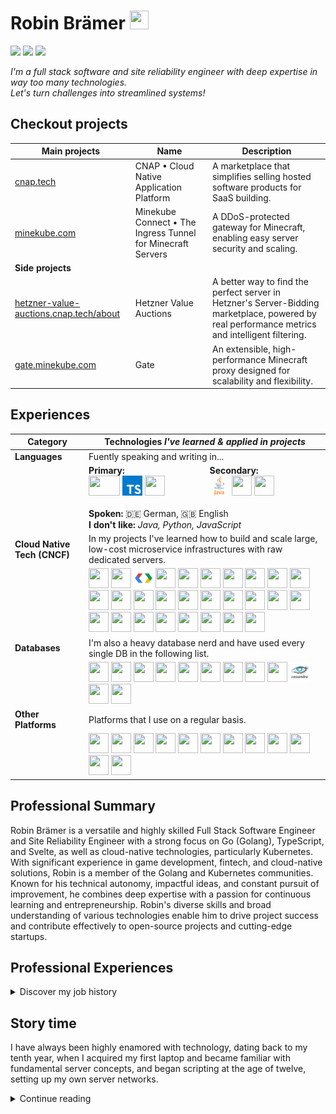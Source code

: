 # Robin Brämer <img src="https://raw.githubusercontent.com/MartinHeinz/MartinHeinz/master/wave.gif" width="30px" height="30px" />

![](https://img.shields.io/badge/-Gopher-informational?style=for-the-badge&logo=Go)
![](https://img.shields.io/badge/-Kubernetes-informational?style=for-the-badge&logo=kubernetes)
![](https://img.shields.io/badge/-FinTech-informational?style=for-the-badge&logo=Bitcoin)

_I'm a full stack software and site reliability engineer with deep expertise in way too many technologies. <br>Let's turn challenges into streamlined systems!_

## Checkout projects

| Main projects                                                                            | Name                                                        | Description                                                                                                                                     |
| ---------------------------------------------------------------------------------------- | ----------------------------------------------------------- | ----------------------------------------------------------------------------------------------------------------------------------------------- |
| [cnap.tech](https://cnap.tech)                                                           | CNAP • Cloud Native Application Platform                    | A marketplace that simplifies selling hosted software products for SaaS building.                                                               |
| [minekube.com](https://minekube.com)                                                     | Minekube Connect • The Ingress Tunnel for Minecraft Servers | A DDoS-protected gateway for Minecraft, enabling easy server security and scaling.                                                              |
| **Side projects**                                                                        |                                                             |
| [hetzner-value-auctions.cnap.tech/about](https://hetzner-value-auctions.cnap.tech/about) | Hetzner Value Auctions                                      | A better way to find the perfect server in Hetzner's Server-Bidding marketplace, powered by real performance metrics and intelligent filtering. |
| [gate.minekube.com](https://gate.minekube.com)                                           | Gate                                                        | An extensible, high-performance Minecraft proxy designed for scalability and flexibility.                                                       |

## Experiences

| Category                     | Technologies _I've learned & applied in projects_                                                                                                                                                                                                                                                                                                                                                                                                                                                                                                                                                                                                                                                                                                                                                                                                                                                                                                                                                                                                                                                                                                                                                                                                                                                                                                                                                                                                                                                                                                                                                                                                                                                                                                                                                                                                                                                                                                                                                                                                                                                                                                                                                                                                                                                                                                                                                                                                                                                                                                                                                                                                                                                                                                                                                                                                                                                                                                                                                                                                                                                                                                                                                                                                                                                                                                                                                                                                                                                                                                                                                                                                                                                                                                   |
| ---------------------------- | --------------------------------------------------------------------------------------------------------------------------------------------------------------------------------------------------------------------------------------------------------------------------------------------------------------------------------------------------------------------------------------------------------------------------------------------------------------------------------------------------------------------------------------------------------------------------------------------------------------------------------------------------------------------------------------------------------------------------------------------------------------------------------------------------------------------------------------------------------------------------------------------------------------------------------------------------------------------------------------------------------------------------------------------------------------------------------------------------------------------------------------------------------------------------------------------------------------------------------------------------------------------------------------------------------------------------------------------------------------------------------------------------------------------------------------------------------------------------------------------------------------------------------------------------------------------------------------------------------------------------------------------------------------------------------------------------------------------------------------------------------------------------------------------------------------------------------------------------------------------------------------------------------------------------------------------------------------------------------------------------------------------------------------------------------------------------------------------------------------------------------------------------------------------------------------------------------------------------------------------------------------------------------------------------------------------------------------------------------------------------------------------------------------------------------------------------------------------------------------------------------------------------------------------------------------------------------------------------------------------------------------------------------------------------------------------------------------------------------------------------------------------------------------------------------------------------------------------------------------------------------------------------------------------------------------------------------------------------------------------------------------------------------------------------------------------------------------------------------------------------------------------------------------------------------------------------------------------------------------------------------------------------------------------------------------------------------------------------------------------------------------------------------------------------------------------------------------------------------------------------------------------------------------------------------------------------------------------------------------------------------------------------------------------------------------------------------------------------------------------------- |
| **Languages**                | Fuently speaking and writing in...                                                                                                                                                                                                                                                                                                                                                                                                                                                                                                                                                                                                                                                                                                                                                                                                                                                                                                                                                                                                                                                                                                                                                                                                                                                                                                                                                                                                                                                                                                                                                                                                                                                                                                                                                                                                                                                                                                                                                                                                                                                                                                                                                                                                                                                                                                                                                                                                                                                                                                                                                                                                                                                                                                                                                                                                                                                                                                                                                                                                                                                                                                                                                                                                                                                                                                                                                                                                                                                                                                                                                                                                                                                                                                                  |
|                              | <div style="display: flex; justify-content: space-between;"><div style="width: 48%;"><strong>Primary:</strong><br><a href="https://github.com/golang/go"><img height="32" width="50" src="https://go.dev/images/go-logo-white.svg" /></a> <a href="https://github.com/microsoft/TypeScript"><img height="32" width="32" src="https://raw.githubusercontent.com/github/explore/80688e429a7d4ef2fca1e82350fe8e3517d3494d/topics/typescript/typescript.png" /></a> <a href="https://github.com/sveltejs"><img height="32" width="32" src="https://github.com/sveltejs.png" /></a></div><div style="width: 48%;"><strong>Secondary:</strong><br><a href="https://github.com/java/"><img height="32" width="32" style="background-color:white" src="https://raw.githubusercontent.com/github/explore/5b3600551e122a3277c2c5368af2ad5725ffa9a1/topics/java/java.png" /></a> <a href="https://github.com/python"><img height="32" width="32" src="https://github.com/python.png" /></a> <a href="https://github.com/SkriptLang"><img height="32" width="32" src="https://github.com/SkriptLang.png" /></a></div></div><br><strong>Spoken:</strong> 🇩🇪 German, 🇬🇧 English<br><strong>I don't like:</strong> <em>Java, Python, JavaScript</em>                                                                                                                                                                                                                                                                                                                                                                                                                                                                                                                                                                                                                                                                                                                                                                                                                                                                                                                                                                                                                                                                                                                                                                                                                                                                                                                                                                                                                                                                                                                                                                                                                                                                                                                                                                                                                                                                                                                                                                                                                                                                                                                                                                                                                                                                                                                                                                                                                                                                                                               |
| **Cloud Native Tech (CNCF)** | In my projects I've learned how to build and scale large, low-cost microservice infrastructures with raw dedicated servers.                                                                                                                                                                                                                                                                                                                                                                                                                                                                                                                                                                                                                                                                                                                                                                                                                                                                                                                                                                                                                                                                                                                                                                                                                                                                                                                                                                                                                                                                                                                                                                                                                                                                                                                                                                                                                                                                                                                                                                                                                                                                                                                                                                                                                                                                                                                                                                                                                                                                                                                                                                                                                                                                                                                                                                                                                                                                                                                                                                                                                                                                                                                                                                                                                                                                                                                                                                                                                                                                                                                                                                                                                         |
|                              | <a href="https://github.com/kubernetes"><img height="32" width="32" src="https://github.com/kubernetes.png" /></a> <a href="https://github.com/grpc"><img height="32" width="32" src="https://github.com/grpc.png" /></a> <a href="https://github.com/protocolbuffers/protobuf"><img height="32" width="32" src="https://raw.githubusercontent.com/vscode-icons/vscode-icons/master/icons/file_type_protobuf.svg" /></a> <a href="https://github.com/siderolabs/talos"><img height="32" width="32" src="https://github.com/siderolabs.png" /></a> <a href="https://github.com/argoproj"><img height="32" width="32" src="https://github.com/argoproj.png" /></a> <a href="https://github.com/containerd/containerd"><img height="32" width="32" style="background-color:white" src="https://github.com/containerd.png" /></a> <a href="https://github.com/istio/istio"><img height="32" width="32" src="https://github.com/istio.png" /></a> <a href="https://github.com/cilium/cilium"><img height="32" width="32" src="https://github.com/cilium.png" /></a> <a href="https://github.com/piraeusdatastore/piraeus-operator"><img height="32" width="32" src="https://github.com/piraeusdatastore.png" /></a> <a href="https://github.com/rook/rook"><img height="32" width="32" style="background-color:white" src="https://github.com/rook.png" /></a> <a href="https://github.com/kubernetes-sigs/kubebuilder"><img height="32" width="32" src="https://github.com/kubernetes-sigs.png" /></a> <a href="https://github.com/maas/maas"><img height="32" width="32" src="https://github.com/maas.png" /></a> <a href="https://github.com/openstack"><img height="32" width="32" src="https://github.com/openstack.png" /></a> <a href="https://github.com/k8snetworkplumbingwg/multus-cni"><img height="32" width="32" src="https://raw.githubusercontent.com/k8snetworkplumbingwg/multus-cni/master/docs/images/Multus.png" /></a> <a href="https://github.com/kubeovn/kube-ovn"><img height="32" width="32" src="https://github.com/kubeovn.png" /></a> <a href="https://github.com/prometheus/prometheus"><img height="32" width="32" src="https://github.com/prometheus.png" /></a> <a href="https://github.com/open-policy-agent/opa"><img height="32" width="32" src="https://github.com/open-policy-agent.png" /></a> <a href="https://github.com/kubevirt/kubevirt"><img height="32" width="32" src="https://github.com/kubevirt.png" /></a> <a href="https://github.com/cloudevents"><img height="32" width="32" src="https://github.com/cloudevents.png" /></a> <a href="https://github.com/gvisor"><img height="32" width="32" src="https://gvisor.dev/assets/logos/logo_solo_on_dark.svg" /></a> <a href="https://github.com/fluxcd"><img height="32" width="32" src="https://github.com/fluxcd.png" /></a> <a href="https://github.com/nats-io"><img height="32" width="32" src="https://github.com/nats-io.png" /></a> <a href="https://github.com/operator-framework/operator-sdk"><img height="32" width="32" src="https://github.com/operator-framework.png" /></a> <a href="https://github.com/containernetworking/cni"><img height="32" width="32" src="https://github.com/containernetworking.png" /></a> <a href="https://github.com/CrunchyData/postgres-operator"><img height="32" width="32" src="https://github.com/CrunchyData.png" /></a> <a href="https://github.com/kubemq-io/kubemq-community"><img height="32" width="32" src="https://github.com/kubemq-io.png" /></a> <a href="https://github.com/loft-sh/vcluster"><img height="32" width="32" src="https://github.com/loft-sh.png" /></a> <a href="https://github.com/rancher/rancher"><img height="32" width="32" src="https://github.com/rancher.png" /></a> |
| **Databases**                | I'm also a heavy database nerd and have used every single DB in the following list.                                                                                                                                                                                                                                                                                                                                                                                                                                                                                                                                                                                                                                                                                                                                                                                                                                                                                                                                                                                                                                                                                                                                                                                                                                                                                                                                                                                                                                                                                                                                                                                                                                                                                                                                                                                                                                                                                                                                                                                                                                                                                                                                                                                                                                                                                                                                                                                                                                                                                                                                                                                                                                                                                                                                                                                                                                                                                                                                                                                                                                                                                                                                                                                                                                                                                                                                                                                                                                                                                                                                                                                                                                                                 |
|                              | <a href="https://github.com/cockroachdb/cockroach"><img height="32" width="32" src="https://github.com/cockroachdb.png" /></a> <a href="https://github.com/redis/redis"><img height="32" width="32" src="https://github.com/redis.png" /></a> <a href="https://github.com/graphql"><img height="32" width="32" src="https://github.com/graphql.png" /></a> <a href="https://github.com/dgraph-io/badger"><img height="32" width="32" src="https://github.com/dgraph-io.png" /></a> <a href="https://github.com/etcd-io/etcd"><img height="32" width="32" src="https://github.com/etcd-io.png" /></a> <a href="https://github.com/postgres"><img height="32" width="32" src="https://github.com/postgres.png" /></a> <a href="https://github.com/couchbase"><img height="32" width="32" src="https://github.com/couchbase.png" /></a> <a href="https://github.com/mysql"><img height="32" width="32" src="https://github.com/mysql.png" /></a> <a href="https://github.com/MariaDB"><img height="32" width="32" style="background-color:white" src="https://github.com/MariaDB.png" /></a> <a href="https://github.com/apache/cassandra"><img height="32" width="32" style="background-color:white" src="https://raw.githubusercontent.com/github/explore/8b79365c693905ff9adad384ab1534b5ab041cb9/topics/cassandra/cassandra.png" /></a> <a href="https://github.com/sqlite/sqlite"><img height="32" width="32" src="https://github.com/sqlite.png" /></a> <a href="https://cloud.google.com/firestore"><img height="32" width="32" src="https://github.com/firebase.png" /></a>                                                                                                                                                                                                                                                                                                                                                                                                                                                                                                                                                                                                                                                                                                                                                                                                                                                                                                                                                                                                                                                                                                                                                                                                                                                                                                                                                                                                                                                                                                                                                                                                                                                                                                                                                                                                                                                                                                                                                                                                                                                                                                                                                                    |
| **Other Platforms**          | Platforms that I use on a regular basis.                                                                                                                                                                                                                                                                                                                                                                                                                                                                                                                                                                                                                                                                                                                                                                                                                                                                                                                                                                                                                                                                                                                                                                                                                                                                                                                                                                                                                                                                                                                                                                                                                                                                                                                                                                                                                                                                                                                                                                                                                                                                                                                                                                                                                                                                                                                                                                                                                                                                                                                                                                                                                                                                                                                                                                                                                                                                                                                                                                                                                                                                                                                                                                                                                                                                                                                                                                                                                                                                                                                                                                                                                                                                                                            |
|                              | <a href="https://gitlab.com/robinbraemer"><img height="32" width="32" src="https://github.com/gitlab.png" /></a> <a href="https://github.com/robinbraemer"><img height="32" width="32" src="https://github.com/github.png" /></a> <a href="https://minekube.com/discord"><img height="32" width="32" src="https://github.com/discord.png" /></a> <a href="https://www.jetbrains.com/"><img height="32" width="32" src="https://github.com/jetbrains.png" /></a> <a href="https://cloud.google.com/"><img height="32" width="32" src="https://github.com/GoogleCloudPlatform.png" /></a> <a href="https://github.com/superfly"><img height="32" width="32" src="https://github.com/superfly.png" /></a> <a href="https://github.com/cloudflare"><img height="32" width="32" src="https://github.com/cloudflare.png" /></a> <a href="https://github.com/linear"><img height="32" width="32" src="https://github.com/linear.png" /></a> <a href="https://github.com/honeycombio"><img height="32" width="32" src="https://github.com/honeycombio.png" /></a> <a href="https://github.com/posthog"><img height="32" width="32" src="https://github.com/posthog.png" /></a> <a href="https://github.com/openai"><img height="32" width="32" src="https://github.com/openai.png" /></a> <a href="https://github.com/anthropics"><img height="32" width="32" src="https://github.com/anthropics.png" /></a>                                                                                                                                                                                                                                                                                                                                                                                                                                                                                                                                                                                                                                                                                                                                                                                                                                                                                                                                                                                                                                                                                                                                                                                                                                                                                                                                                                                                                                                                                                                                                                                                                                                                                                                                                                                                                                                                                                                                                                                                                                                                                                                                                                                                                                                                                                                                                |

## Professional Summary

Robin Brämer is a versatile and highly skilled Full Stack Software Engineer and Site Reliability Engineer with a strong focus on Go (Golang), TypeScript, and Svelte, as well as cloud-native technologies, particularly Kubernetes. With significant experience in game development, fintech, and cloud-native solutions, Robin is a member of the Golang and Kubernetes communities. Known for his technical autonomy, impactful ideas, and constant pursuit of improvement, he combines deep expertise with a passion for continuous learning and entrepreneurship. Robin's diverse skills and broad understanding of various technologies enable him to drive project success and contribute effectively to open-source projects and cutting-edge startups.

## Professional Experiences

<details>
<summary>Discover my job history</summary>

| Job Description                                                                                                        | Achievements                                                                                                                                                                                                                                                                                                                                                                                                                                                                                                                                                                                                                                                                                                                                                                                                                                                                                                                                                                                                                                                                                                                                                                                                                                                                                                                                                                                                                                                                                                                                                                                |
| ---------------------------------------------------------------------------------------------------------------------- | ------------------------------------------------------------------------------------------------------------------------------------------------------------------------------------------------------------------------------------------------------------------------------------------------------------------------------------------------------------------------------------------------------------------------------------------------------------------------------------------------------------------------------------------------------------------------------------------------------------------------------------------------------------------------------------------------------------------------------------------------------------------------------------------------------------------------------------------------------------------------------------------------------------------------------------------------------------------------------------------------------------------------------------------------------------------------------------------------------------------------------------------------------------------------------------------------------------------------------------------------------------------------------------------------------------------------------------------------------------------------------------------------------------------------------------------------------------------------------------------------------------------------------------------------------------------------------------------- |
| **Elefant AI**<br>US<br><br>Software Engineer Remote<br><br>July 19, 2024 – January 24, 2025 (6 months)                | <details><summary>Implemented open-source project into agent system, developed AI Minecraft agent, and contributed to codebase improvements</summary><ul><li>Implemented open-source project (https://github.com/minekube/gate) into their agent system</li><li>Developed AI Minecraft agent</li><li>Developed features, fixed bugs, and cleaned up code</li><li>Assisted with entry into Minecraft community</li></ul></details>                                                                                                                                                                                                                                                                                                                                                                                                                                                                                                                                                                                                                                                                                                                                                                                                                                                                                                                                                                                                                                                                                                                                                           |
| **Business Summary**                                                                                                   | <details><summary>Elefant AI Business Summary</summary>Elefant AI: A team of researchers and engineers focused on building AI agents with deep understanding of 3D worlds and intelligent interaction capabilities. Their mission is to advance the state of the art in AI, particularly in the context of Minecraft and similar environments.</details>                                                                                                                                                                                                                                                                                                                                                                                                                                                                                                                                                                                                                                                                                                                                                                                                                                                                                                                                                                                                                                                                                                                                                                                                                                    |
| **CubeCraft**<br>United Kingdom<br><br>Software Engineer & SRE Remote<br><br>February 9, 2024 – May 9, 2024 (3 months) | <details><summary>Designed and implemented scalable Minecraft server hosting platform using Kubernetes, targeting millions of players</summary><ul><li>Developed a new hosting project for Minecraft servers, targeting millions of players</li><li>Built the system using Kubernetes and Java Operator Framework</li><li>Designed APIs for the hosting platform</li><li>Collaborated with infrastructure teams to streamline architecture design</li><li>Implemented scalable solutions to handle high-volume player traffic</li><li>Optimized resource allocation for efficient server management</li><li>Developed automated deployment and scaling mechanisms</li><li>Created monitoring and alerting systems for proactive issue resolution</li><li>Implemented security best practices to protect player data and server integrity</li><li>Designed and implemented a user-friendly interface for server management</li></ul></details>                                                                                                                                                                                                                                                                                                                                                                                                                                                                                                                                                                                                                                               |
| **Business Summary**                                                                                                   | <details><summary>CubeCraft Business Summary</summary>CubeCraft: Leading Minecraft server network offering diverse game modes to millions globally. Focuses on high-quality, scalable multiplayer environments.</details>                                                                                                                                                                                                                                                                                                                                                                                                                                                                                                                                                                                                                                                                                                                                                                                                                                                                                                                                                                                                                                                                                                                                                                                                                                                                                                                                                                   |
| **SumUp Limited**<br>Berlin, Germany<br><br>Software Engineer<br><br>January 15, 2022 – December 31, 2023 (2 years)    | <details><summary>Led Compliance Alert Engine, launched internal dev portal for 800 engineers, improved observability best practices</summary><ul><li>Led the Tech Stack Bootstrap for the "Compliance Alert Engine" project</li><li>Analyzed and implemented a secure workflow pipeline for processing money laundering suspicious activity reports</li><li>Developed and launched "SumUp Backstage," an internal developer portal</li><li>Co-founded the team to improve observability practices, tools, libraries, and service tracing</li><li>Automated the onboarding process for 2,000 existing Git projects</li><li>Replaced the old API browser with SumUp Backstage's API Docs, implementing migration tools</li><li>Improved the "docs as code" philosophy through Backstage Tech Docs</li><li>Implemented a standardized naming structure for GitHub teams</li><li>Migrated 800 GitHub teams to the new structure and automated the migration process</li><li>Developed workflows using Temporal and created a scalable, clean project structure</li><li>Integrated various clients into pipeline steps to enrich alerts with merchant details and external API data</li><li>Collaborated with team members on switching to a unified verification method in the SumUp Mobile App backend</li><li>Conducted large-scale code cleanup to expand the codebase</li><li>Enhanced the 24 capabilities of Accelerate to achieve SumUp's vision</li><li>Worked on observability and documentation of the technical landscape through Backstage entity relationships</li></ul></details> |
| **Business Summary**                                                                                                   | <details><summary>SumUp Business Summary</summary>SumUp: Fintech company providing affordable payment solutions for small businesses, including mobile POS devices and card payment services.</details>                                                                                                                                                                                                                                                                                                                                                                                                                                                                                                                                                                                                                                                                                                                                                                                                                                                                                                                                                                                                                                                                                                                                                                                                                                                                                                                                                                                     |
| **JustChunks**<br>Remote<br><br>Software Engineer & SRE<br><br>December 3, 2021 – April 17, 2023 (1 year)              | <details><summary>Developed microservices, improved Kubernetes practices, and implemented advanced matchmaking for modern game development</summary><ul><li>Engineered scalable microservices architecture for game backend</li><li>Implemented and optimized Kubernetes deployments for game servers</li><li>Improved containerization practices for efficient game service management</li><li>Developed CI/CD pipelines for streamlined game updates and deployments</li><li>Implemented monitoring and logging solutions for game performance tracking</li><li>Optimized resource allocation for game servers in Kubernetes clusters</li><li>Contributed to the design of resilient and scalable game infrastructure</li><li>Implemented best practices for securing game services in a cloud environment</li><li>Collaborated with game developers to integrate backend services with game logic</li><li>Improved overall system reliability and performance for enhanced player experience</li><li>Implemented a highly configurable and flexible matchmaking system using Agones</li><li>Designed the matchmaking system to be easily adoptable and extensible with custom matching functions</li></ul></details>                                                                                                                                                                                                                                                                                                                                                                     |
| **Business Summary**                                                                                                   | <details><summary>JustChunks Business Summary</summary>JustChunks: Modern game development company creating innovative experiences using cutting-edge technologies and cloud-native solutions for scalable, high-performance game services.</details>                                                                                                                                                                                                                                                                                                                                                                                                                                                                                                                                                                                                                                                                                                                                                                                                                                                                                                                                                                                                                                                                                                                                                                                                                                                                                                                                       |
| **Minekube**<br>Remote<br><br>Founder & Tech Lead<br><br>2018 - Present                                                | <details><summary>Created and led development of innovative Minecraft developer platform</summary><ul><li>Developed Minekube Connect, a cloud-native Minecraft TCP edge network</li><li>Created Gate, a high-performance, lightweight Minecraft reverse proxy</li><li>Designed and implemented a DDoS-protected developer platform with public domains for localhost servers</li><li>Led open-source projects including Gate proxy and Connect network</li><li>Developed tools for Minecraft server operators and developers</li><li>Created compatibility with major Minecraft server software (Spigot, Paper, Velocity, BungeeCord)</li><li>Actively hiring and leading a team of developers</li><li>Positioned Minekube as "The Cloudflare for Minecraft"</li><li>Maintained several open-source projects on GitHub</li><li>Developed Gate plugin template for creating proxy extensions</li></ul></details>                                                                                                                                                                                                                                                                                                                                                                                                                                                                                                                                                                                                                                                                             |
| **Business Summary**                                                                                                   | <details><summary>Minekube Business Summary</summary>Minekube: Minecraft developer platform offering cloud-native solutions for server management, protection, and accessibility. Aims to revolutionize Minecraft network development with tools like Connect Network and Gate Proxy.</details>                                                                                                                                                                                                                                                                                                                                                                                                                                                                                                                                                                                                                                                                                                                                                                                                                                                                                                                                                                                                                                                                                                                                                                                                                                                                                             |
| **MyPvP**<br>Remote<br><br>Founder & Tech lead<br><br>2014 - 2018 (6 years)                                            |                                                                                                                                                                                                                                                                                                                                                                                                                                                                                                                                                                                                                                                                                                                                                                                                                                                                                                                                                                                                                                                                                                                                                                                                                                                                                                                                                                                                                                                                                                                                                                                             |
| **Business Summary**                                                                                                   | <details><summary>MyPvP Business Summary</summary>MyPvP: Prominent SkyPvP Java edition game network with 400 avg. players, 500k registered users, and a team of 15</details>                                                                                                                                                                                                                                                                                                                                                                                                                                                                                                                                                                                                                                                                                                                                                                                                                                                                                                                                                                                                                                                                                                                                                                                                                                                                                                                                                                                                                |

</details>

## Story time

I have always been highly enamored with technology, dating back to my tenth year, when I acquired my first laptop and became familiar with fundamental server concepts, and began scripting at the age of twelve, setting up my own server networks.

<details>
<summary>Continue reading</summary>

Between the ages of thirteen and seventeen, I constructed and headed a gaming community (aka MyPvP) comprising approximately five hundred thousand players in total, who played the games I had programmed, utilized my forum websites, and even uploaded YouTube videos about my games. This was a thrilling period for me, as I was able to connect with a vast number of players who shared my passion for building. I had the opportunity to meet a variety of fascinating individuals whom I subsequently recruited to my team, and I was able to observe the competition as others attempted to imitate our ideas. It also served as an enlightening introduction to the realm of digital product sales, marketing, and project management, leading me to establish my first online shop at the age of fourteen. Earning money at such a young age was gratifying, but what truly enthused me was the pure engineering aspect- learning, growing, and constantly pushing the limits of my abilities with an open-minded and insatiable appetite for knowledge, which I still possess to this day.

The experiences I had accumulated during this time solidified my passion for programming and reinforced my belief that with sufficient determination and enthusiasm, I am capable of achieving nearly anything. From that point forward, I set my sights beyond just games, becoming driven by a thirst for knowledge and always on the lookout for the next exciting development on my path to becoming a respected engineer and entrepreneur.

With proficiency in multiple programming languages (primarily backend), selling automated chrome browsers for Instagram automation bots, writing a single 222-line SQL query, developing a cloud-ready access control system (such as AWS or Google IAM), designing numerous API services, creating protocol-specific proxy software, constructing my own mini-cloud with a pay-as-you-go billing system, and building complete CI/CD pipelines as a DevOps, I am confident in the skills and accomplishments I have attained between the ages of sixteen and nineteen.

Presently, I am pursuing a degree in software engineering at CODE University, a private institution in Berlin, and am able to afford tuition through a combination of freelance work, professional sports betting, and proceeds from my latest startup. :)

</details>
